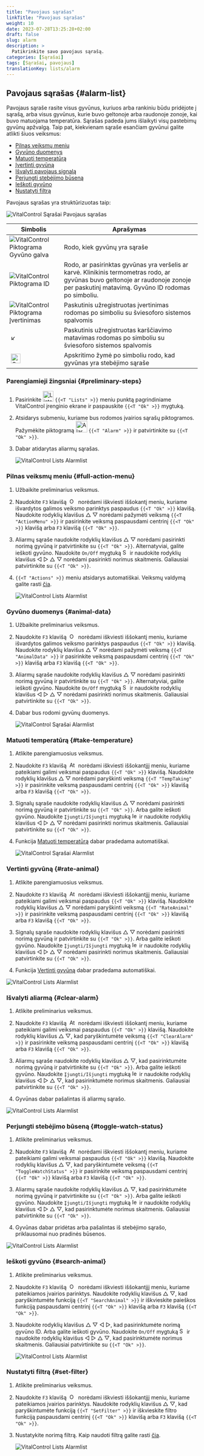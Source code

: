 ```yaml
---
title: "Pavojaus sąrašas"
linkTitle: "Pavojaus sąrašas"
weight: 10
date: 2023-07-28T13:25:28+02:00
draft: false
slug: alarm
description: >
  Patikrinkite savo pavojaus sąrašą.
categories: [Sąrašai]
tags: [Sąrašai, pavojaus]
translationKey: lists/alarm
---
```

## Pavojaus sąrašas {#alarm-list}

Pavojaus sąraše rasite visus gyvūnus, kuriuos arba rankiniu būdu pridėjote į sąrašą, arba visus gyvūnus, kurie buvo geltonoje arba raudonoje zonoje, kai buvo matuojama temperatūra. Sąrašas padeda jums išlaikyti visų pastebimų gyvūnų apžvalgą. Taip pat, kiekvienam sąraše esančiam gyvūnui galite atlikti šiuos veiksmus:

- [Pilnas veiksmų meniu](#full-action-menu)
- [Gyvūno duomenys](#animal-data)
- [Matuoti temperatūrą](#take-temperature)
- [Įvertinti gyvūną](#rate-animal)
- [Išvalyti pavojaus signalą](#clear-alarm)
- [Perjungti stebėjimo būseną](#toggle-watch-status)
- [Ieškoti gyvūno](#search-animal)
- [Nustatyti filtrą](#set-filter)

Pavojaus sąrašas yra struktūrizuotas taip:

   ![VitalControl Sąrašai Pavojaus sąrašas](../images/alarmstructure.png "Pavojaus sąrašo struktūra")

|Simbolis   | Aprašymas
|-------  |----
| ![VitalControl Piktograma Gyvūno galva](../images/kopf.png "Gyvūno galva") | Rodo, kiek gyvūnų yra sąraše
| ![VitalControl Piktograma ID](../images/ID.png "ID") | Rodo, ar pasirinktas gyvūnas yra veršelis ar karvė. Klinikinis termometras rodo, ar gyvūnas buvo geltonoje ar raudonoje zonoje per paskutinį matavimą. Gyvūno ID rodomas po simboliu.
| ![VitalControl Piktograma Įvertinimas](../images/auge.png "Piktograma Įvertinimas") | Paskutinis užregistruotas įvertinimas rodomas po simboliu su šviesoforo sistemos spalvomis
| &nbsp;<img src="/icons/actions/temperature.svg" width="12" align="bottom" alt="Kūno temperatūra" title="Kūno temperatūra" /> | Paskutinis užregistruotas karščiavimo matavimas rodomas po simboliu su šviesoforo sistemos spalvomis
| &nbsp;<img src="/icons/actions/rating.svg" width="25" align="bottom" alt="Gyvūno įvertinimas" title="Gyvūno įvertinimas" /> | Apskritimo žymė po simboliu rodo, kad gyvūnas yra stebėjimo sąraše

### Parengiamieji žingsniai {#preliminary-steps}


1. Pasirinkite <img src="/icons/main/lists.svg" width="28" align="bottom" alt="Lists" /> `{{<T "Lists" >}}` meniu punktą pagrindiniame VitalControl įrenginio ekrane ir paspauskite `{{<T "Ok" >}}` mygtuką.

2. Atsidarys submeniu, kuriame bus rodomos įvairios sąrašų piktogramos. Pažymėkite piktogramą <img src="/icons/lists/alarmlist.svg" width="30" align="bottom" alt="Alarm" /> `{{<T "Alarm" >}}` ir patvirtinkite su `{{<T "Ok" >}}`.

3. Dabar atidarytas aliarmų sąrašas.

   ![VitalControl Lists Alarmlist](../images/firststeps.png "Preliminary Steps")

### Pilnas veiksmų meniu {#full-action-menu}

1. Užbaikite preliminarius veiksmus.

2. Naudokite `F3` klavišą &nbsp;<img src="/icons/footer/open-popup.svg" width="15" align="bottom" alt="Open popup" />&nbsp; norėdami iškviesti iššokantį meniu, kuriame išvardytos galimos veiksmo parinktys paspaudus `{{<T "Ok" >}}` klavišą. Naudokite rodyklių klavišus △ ▽ norėdami pažymėti veiksmą `{{<T "ActionMenu" >}}` ir pasirinkite veiksmą paspausdami centrinį `{{<T "Ok" >}}` klavišą arba `F3` klavišą `{{<T "Ok" >}}`.

3. Aliarmų sąraše naudokite rodyklių klavišus △ ▽ norėdami pasirinkti norimą gyvūną ir patvirtinkite su `{{<T "Ok" >}}`. Alternatyviai, galite ieškoti gyvūno. Naudokite `On/Off` mygtuką <img src="/icons/footer/search.svg" width="15" align="bottom" alt="Search" /> ir naudokite rodyklių klavišus ◁ ▷ △ ▽ norėdami pasirinkti norimus skaitmenis. Galiausiai patvirtinkite su `{{<T "Ok" >}}`.

4. `{{<T "Actions" >}}` meniu atsidarys automatiškai. Veiksmų valdymą galite rasti [čia](/en/docs/actions/).

   ![VitalControl Lists Alarmlist](../images/actionmenu.png "Action menu")

### Gyvūno duomenys {#animal-data}

1. Užbaikite preliminarius veiksmus.

2. Naudokite `F3` klavišą &nbsp;<img src="/icons/footer/open-popup.svg" width="15" align="bottom" alt="Open popup" />&nbsp; norėdami iškviesti iššokantį meniu, kuriame išvardytos galimos veiksmo parinktys paspaudus `{{<T "Ok" >}}` klavišą. Naudokite rodyklių klavišus △ ▽ norėdami pažymėti veiksmą `{{<T "AnimalData" >}}` ir pasirinkite veiksmą paspausdami centrinį `{{<T "Ok" >}}` klavišą arba `F3` klavišą `{{<T "Ok" >}}`.

3. Aliarmų sąraše naudokite rodyklių klavišus △ ▽ norėdami pasirinkti norimą gyvūną ir patvirtinkite su `{{<T "Ok" >}}`. Alternatyviai, galite ieškoti gyvūno. Naudokite `On/Off` mygtuką <img src="/icons/footer/search.svg" width="15" align="bottom" alt="Search" /> ir naudokite rodyklių klavišus ◁ ▷ △ ▽ norėdami pasirinkti norimus skaitmenis. Galiausiai patvirtinkite su `{{<T "Ok" >}}`.


4. Dabar bus rodomi gyvūnų duomenys.

   ![VitalControl Sąrašai Alarmlist](../images/animaldata.png "Gyvūnų duomenys")

### Matuoti temperatūrą {#take-temperature}

1. Atlikite parengiamuosius veiksmus.

2. Naudokite `F3` klavišą &nbsp;<img src="/icons/footer/open-popup.svg" width="15" align="bottom" alt="Atidaryti iššokantįjį meniu" />&nbsp; norėdami iškviesti iššokantįjį meniu, kuriame pateikiami galimi veiksmai paspaudus `{{<T "Ok" >}}` klavišą. Naudokite rodyklių klavišus △ ▽ norėdami paryškinti veiksmą `{{<T "TempTaking" >}}` ir pasirinkite veiksmą paspausdami centrinį `{{<T "Ok" >}}` klavišą arba `F3` klavišą `{{<T "Ok" >}}`.

3. Signalų sąraše naudokite rodyklių klavišus △ ▽ norėdami pasirinkti norimą gyvūną ir patvirtinkite su `{{<T "Ok" >}}`. Arba galite ieškoti gyvūno. Naudokite `Įjungti/Išjungti` mygtuką <img src="/icons/footer/search.svg" width="15" align="bottom" alt="Ieškoti" /> ir naudokite rodyklių klavišus ◁ ▷ △ ▽ norėdami pasirinkti norimus skaitmenis. Galiausiai patvirtinkite su `{{<T "Ok" >}}`.

4. Funkcija [Matuoti temperatūrą](/en/docs/actions/measure-temperature/#measure-fever) dabar pradedama automatiškai.

   ![VitalControl Sąrašai Alarmlist](../images/temperature.png "Matuoti temperatūrą")

### Vertinti gyvūną {#rate-animal}

1. Atlikite parengiamuosius veiksmus.

2. Naudokite `F3` klavišą &nbsp;<img src="/icons/footer/open-popup.svg" width="15" align="bottom" alt="Atidaryti iššokantįjį meniu" />&nbsp; norėdami iškviesti iššokantįjį meniu, kuriame pateikiami galimi veiksmai paspaudus `{{<T "Ok" >}}` klavišą. Naudokite rodyklių klavišus △ ▽ norėdami paryškinti veiksmą `{{<T "RateAnimal" >}}` ir pasirinkite veiksmą paspausdami centrinį `{{<T "Ok" >}}` klavišą arba `F3` klavišą `{{<T "Ok" >}}`.

3. Signalų sąraše naudokite rodyklių klavišus △ ▽ norėdami pasirinkti norimą gyvūną ir patvirtinkite su `{{<T "Ok" >}}`. Arba galite ieškoti gyvūno. Naudokite `Įjungti/Išjungti` mygtuką <img src="/icons/footer/search.svg" width="15" align="bottom" alt="Ieškoti" /> ir naudokite rodyklių klavišus ◁ ▷ △ ▽ norėdami pasirinkti norimus skaitmenis. Galiausiai patvirtinkite su `{{<T "Ok" >}}`.

4. Funkcija [Vertinti gyvūną](/en/docs/actions/rating/#rate-your-animals) dabar pradedama automatiškai.

![VitalControl Lists Alarmlist](../images/rateanimal.png "Įvertinti gyvūną")

### Išvalyti aliarmą {#clear-alarm}

1. Atlikite preliminarius veiksmus.

2. Naudokite `F3` klavišą &nbsp;<img src="/icons/footer/open-popup.svg" width="15" align="bottom" alt="Atidaryti iššokantį meniu" />&nbsp; norėdami iškviesti iššokantį meniu, kuriame pateikiami galimi veiksmai paspaudus `{{<T "Ok" >}}` klavišą. Naudokite rodyklių klavišus △ ▽, kad paryškintumėte veiksmą `{{<T "ClearAlarm" >}}` ir pasirinkite veiksmą paspausdami centrinį `{{<T "Ok" >}}` klavišą arba `F3` klavišą `{{<T "Ok" >}}`.

3. Aliarmų sąraše naudokite rodyklių klavišus △ ▽, kad pasirinktumėte norimą gyvūną ir patvirtinkite su `{{<T "Ok" >}}`. Arba galite ieškoti gyvūno. Naudokite `Įjungti/Išjungti` mygtuką <img src="/icons/footer/search.svg" width="15" align="bottom" alt="Ieškoti" /> ir naudokite rodyklių klavišus ◁ ▷ △ ▽, kad pasirinktumėte norimus skaitmenis. Galiausiai patvirtinkite su `{{<T "Ok" >}}`.

4. Gyvūnas dabar pašalintas iš aliarmų sąrašo.

![VitalControl Lists Alarmlist](../images/clearalarm.png "Išvalyti aliarmą")

### Perjungti stebėjimo būseną {#toggle-watch-status}

1. Atlikite preliminarius veiksmus.

2. Naudokite `F3` klavišą &nbsp;<img src="/icons/footer/open-popup.svg" width="15" align="bottom" alt="Atidaryti iššokantį meniu" />&nbsp; norėdami iškviesti iššokantį meniu, kuriame pateikiami galimi veiksmai paspaudus `{{<T "Ok" >}}` klavišą. Naudokite rodyklių klavišus △ ▽, kad paryškintumėte veiksmą `{{<T "ToggleWatchStatus" >}}` ir pasirinkite veiksmą paspausdami centrinį `{{<T "Ok" >}}` klavišą arba `F3` klavišą `{{<T "Ok" >}}`.

3. Aliarmų sąraše naudokite rodyklių klavišus △ ▽, kad pasirinktumėte norimą gyvūną ir patvirtinkite su `{{<T "Ok" >}}`. Arba galite ieškoti gyvūno. Naudokite `Įjungti/Išjungti` mygtuką <img src="/icons/footer/search.svg" width="15" align="bottom" alt="Ieškoti" /> ir naudokite rodyklių klavišus ◁ ▷ △ ▽, kad pasirinktumėte norimus skaitmenis. Galiausiai patvirtinkite su `{{<T "Ok" >}}`.

4. Gyvūnas dabar pridėtas arba pašalintas iš stebėjimo sąrašo, priklausomai nuo pradinės būsenos.

![VitalControl Lists Alarmlist](../images/watchlist.png "Perjungti stebėjimo būseną")

### Ieškoti gyvūno {#search-animal}


1. Atlikite preliminarius veiksmus.

2. Naudokite `F3` klavišą &nbsp;<img src="/icons/footer/open-popup.svg" width="15" align="bottom" alt="Open popup" />&nbsp; norėdami iškviesti iššokantįjį meniu, kuriame pateikiamos įvairios parinktys. Naudokite rodyklių klavišus △ ▽, kad paryškintumėte funkciją `{{<T "SearchAnimal" >}}` ir iškvieskite paieškos funkciją paspausdami centrinį `{{<T "Ok" >}}` klavišą arba `F3` klavišą `{{<T "Ok" >}}`.

3. Naudokite rodyklių klavišus △ ▽ ◁ ▷, kad pasirinktumėte norimą gyvūno ID. Arba galite ieškoti gyvūno. Naudokite `On/Off` mygtuką <img src="/icons/footer/search.svg" width="15" align="bottom" alt="Search" /> ir naudokite rodyklių klavišus ◁ ▷ △ ▽, kad pasirinktumėte norimus skaitmenis. Galiausiai patvirtinkite su `{{<T "Ok" >}}`.

   ![VitalControl Lists Alarmlist](../images/searchanimal.png "Ieškoti gyvūno")

### Nustatyti filtrą {#set-filter}

1. Atlikite preliminarius veiksmus.

2. Naudokite `F3` klavišą &nbsp;<img src="/icons/footer/open-popup.svg" width="15" align="bottom" alt="Open popup" />&nbsp; norėdami iškviesti iššokantįjį meniu, kuriame pateikiamos įvairios parinktys. Naudokite rodyklių klavišus △ ▽, kad paryškintumėte funkciją `{{<T "SetFilter" >}}` ir iškvieskite filtro funkciją paspausdami centrinį `{{<T "Ok" >}}` klavišą arba `F3` klavišą `{{<T "Ok" >}}`.

3. Nustatykite norimą filtrą. Kaip naudoti filtrą galite rasti [čia](../../filter/#applying-filters).

   ![VitalControl Lists Alarmlist](../images/setfilter.png "Nustatyti filtrą")
